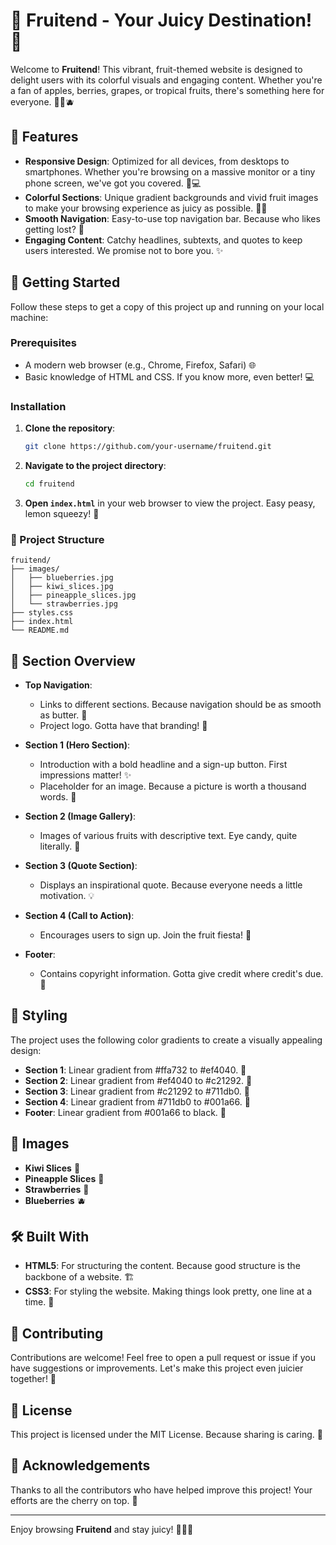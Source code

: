# 🍎 Fruitend - Your Juicy Destination! 🍇

Welcome to **Fruitend**! This vibrant, fruit-themed website is designed to delight users with its colorful visuals and engaging content. Whether you're a fan of apples, berries, grapes, or tropical fruits, there's something here for everyone. 🍍🍓🫐

## 🌟 Features

- **Responsive Design**: Optimized for all devices, from desktops to smartphones. Whether you're browsing on a massive monitor or a tiny phone screen, we've got you covered. 📱💻
- **Colorful Sections**: Unique gradient backgrounds and vivid fruit images to make your browsing experience as juicy as possible. 🎨🍊
- **Smooth Navigation**: Easy-to-use top navigation bar. Because who likes getting lost? 🚀
- **Engaging Content**: Catchy headlines, subtexts, and quotes to keep users interested. We promise not to bore you. ✨

## 🚀 Getting Started

Follow these steps to get a copy of this project up and running on your local machine:

### Prerequisites

- A modern web browser (e.g., Chrome, Firefox, Safari) 🌐
- Basic knowledge of HTML and CSS. If you know more, even better! 💻

### Installation

1. **Clone the repository**:
   ```bash
   git clone https://github.com/your-username/fruitend.git
   ```

2. **Navigate to the project directory**:
   ```bash
   cd fruitend
   ```

3. **Open `index.html`** in your web browser to view the project. Easy peasy, lemon squeezy! 🍋

### 📂 Project Structure
```plaintext
fruitend/
├── images/
│   ├── blueberries.jpg
│   ├── kiwi_slices.jpg
│   ├── pineapple_slices.jpg
│   └── strawberries.jpg
├── styles.css
├── index.html
└── README.md
```

## 🌈 Section Overview

- **Top Navigation**:
  - Links to different sections. Because navigation should be as smooth as butter. 🧈
  - Project logo. Gotta have that branding! 🎨

- **Section 1 (Hero Section)**:
  - Introduction with a bold headline and a sign-up button. First impressions matter! ✨
  - Placeholder for an image. Because a picture is worth a thousand words. 📸

- **Section 2 (Image Gallery)**:
  - Images of various fruits with descriptive text. Eye candy, quite literally. 🍬

- **Section 3 (Quote Section)**:
  - Displays an inspirational quote. Because everyone needs a little motivation. 💡

- **Section 4 (Call to Action)**:
  - Encourages users to sign up. Join the fruit fiesta! 🍉

- **Footer**:
  - Contains copyright information. Gotta give credit where credit's due. 📝

## 🎨 Styling

The project uses the following color gradients to create a visually appealing design:

- **Section 1**: Linear gradient from #ffa732 to #ef4040. 🍊
- **Section 2**: Linear gradient from #ef4040 to #c21292. 🍓
- **Section 3**: Linear gradient from #c21292 to #711db0. 🍇
- **Section 4**: Linear gradient from #711db0 to #001a66. 🍆
- **Footer**: Linear gradient from #001a66 to black. 🌌

## 📸 Images

- **Kiwi Slices** 🥝
- **Pineapple Slices** 🍍
- **Strawberries** 🍓
- **Blueberries** 🫐

## 🛠️ Built With

- **HTML5**: For structuring the content. Because good structure is the backbone of a website. 🏗️
- **CSS3**: For styling the website. Making things look pretty, one line at a time. 🎨

## 🤝 Contributing

Contributions are welcome! Feel free to open a pull request or issue if you have suggestions or improvements. Let's make this project even juicier together! 🍇

## 📜 License

This project is licensed under the MIT License. Because sharing is caring. 📄

## 💬 Acknowledgements

Thanks to all the contributors who have helped improve this project! Your efforts are the cherry on top. 🍒

---

Enjoy browsing **Fruitend** and stay juicy! 🍊🍉🍒
